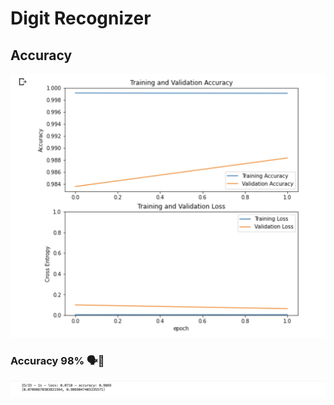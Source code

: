 # Digit Recognizer

## Accuracy

![Accuracy](./images/accuracy.png)

### Accuracy 98% 🗣🤝

![Accuracy](./images/accuracy1.png)
